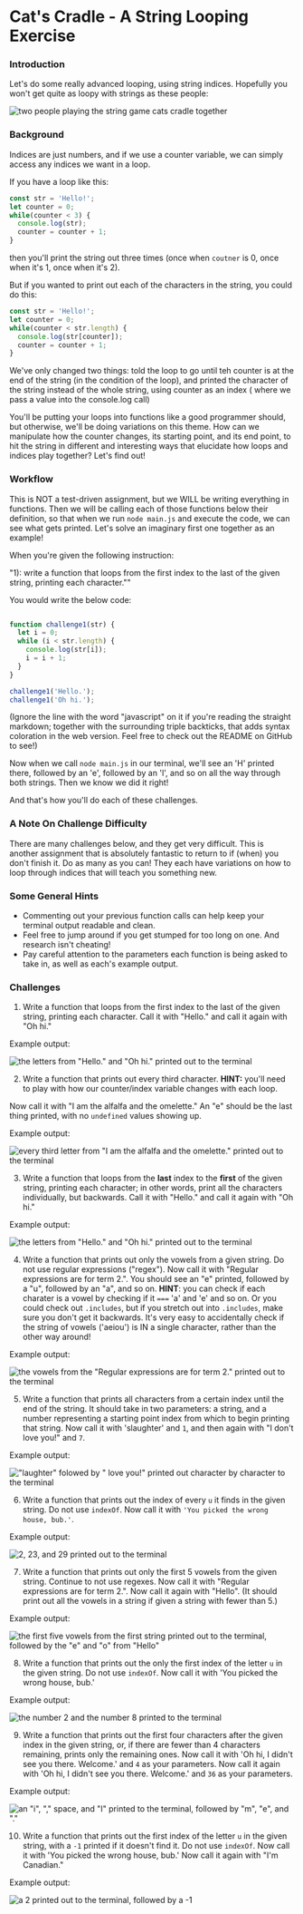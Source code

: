 # Cat's Cradle - A String Looping Exercise

### Introduction

Let's do some really advanced looping, using string indices. Hopefully you won't get quite as loopy with strings as these people:

![two people playing the string game cats cradle together](./assets/cats-cradle.jpg)

### Background

Indices are just numbers, and if we use a counter variable, we can simply access any indices we want in a loop.

If you have a loop like this:

``` javascript
const str = 'Hello!';
let counter = 0;
while(counter < 3) {
  console.log(str);
  counter = counter + 1;
}
```

then you'll print the string out three times (once when `coutner` is 0, once when it's 1, once when it's 2).

But if you wanted to print out each of the characters in the string, you could do this:

``` javascript
const str = 'Hello!';
let counter = 0;
while(counter < str.length) {
  console.log(str[counter]);
  counter = counter + 1;
}
```
We've only changed two things: told the loop to go until teh counter is at the end of the string (in the condition of the loop), and printed the character of the string instead of the whole string, using counter as an index ( where we pass a value into the console.log call)

You'll be putting your loops into functions like a good programmer should, but otherwise, we'll be doing variations on this theme. How can we manipulate how the counter changes, its starting point, and its end point, to hit the string in different and interesting ways that elucidate how loops and indices play together? Let's find out!
### Workflow

This is NOT a test-driven assignment, but we WILL be writing everything in functions. Then we will be calling each of those functions below their definition, so that when we run `node main.js` and execute the code, we can see what gets printed. Let's solve an imaginary first one together as an example!

When you're given the following instruction:

"1): write a function that loops from the first index to the last of the given string, printing each character.""

You would write the below code: 

```javascript

function challenge1(str) {
  let i = 0;
  while (i < str.length) {
    console.log(str[i]);
    i = i + 1;
  }
}

challenge1('Hello.');
challenge1('Oh hi.');
```

(Ignore the line with the word "javascript" on it if you're reading the straight markdown; together with the  surrounding triple backticks, that adds syntax coloration in the web version. Feel free to check out the README on GitHub to see!)

Now when we call `node main.js` in our terminal, we'll see an 'H' printed there, followed by an 'e', followed by an 'l', and so on all the way through both strings. Then we know we did it right!

And that's how you'll do each of these challenges.


### A Note On Challenge Difficulty

There are many challenges below, and they get very difficult. This is another assignment that is absolutely fantastic to return to if (when) you don't finish it. Do as many as you can! They each have variations on how to loop through indices that will teach you something new.


### Some General Hints

* Commenting out your previous function calls can help keep your terminal output readable and clean.
* Feel free to jump around if you get stumped for too long on one. And research isn't cheating!
* Pay careful attention to the parameters each function is being asked to take in, as well as each's example output.


### Challenges

1) Write a function that loops from the first index to the last of the given string, printing each character. Call it with "Hello." and call it again with "Oh hi."

Example output:

![the letters from "Hello." and "Oh hi." printed out to the terminal](./assets/challenge-1.png)

2) Write a function that prints out every third character. **HINT:** you'll need to play with how our counter/index variable changes with each loop.

Now call it with "I am the alfalfa and the omelette." An "e" should be the last thing printed, with no `undefined` values showing up.

Example output:

![every third letter from "I am the alfalfa and the omelette." printed out to the terminal](./assets/challenge-2.png)

3) Write a function that loops from the **last** index to the **first** of the given string, printing each character; in other words, print all the characters individually, but backwards. Call it with "Hello." and call it again with "Oh hi."

Example output:

![the letters from "Hello." and "Oh hi." printed out to the terminal](./assets/challenge-3.png)

4) Write a function that prints out only the vowels from a given string. Do not use regular expressions ("regex"). Now call it with "Regular expressions are for term 2.". You should see an "e" printed, followed by a "u", followed by an "a", and so on. **HINT**: you can check if each charater is a vowel by checking if it `===` 'a' and 'e' and so on. Or you could check out `.includes`, but if you stretch out into `.includes`, make sure you don't get it backwards. It's very easy to accidentally check if the string of vowels ('aeiou') is IN a single character, rather than the other way around!

Example output:

![the vowels from the "Regular expressions are for term 2." printed out to the terminal](./assets/challenge-4.png)

5) Write a function that prints all characters from a certain index until the end of the string. It should take in two parameters: a string, and a number representing a starting point index from which to begin printing that string. Now call it with 'slaughter' and `1`, and then again with "I don't love you!" and `7`.

Example output:

!["laughter" folowed by " love you!" printed out character by character to the terminal](./assets/challenge-5.png)

6) Write a function that prints out the index of every `u` it finds in the given string. Do not use `indexOf`. Now call it with `'You picked the wrong house, bub.'`.

Example output:

![2, 23, and 29 printed out to the terminal](./assets/challenge-6.png)

7) Write a function that prints out only the first 5 vowels from the given string. Continue to not use regexes. Now call it with "Regular expressions are for term 2.". Now call it again with "Hello". (It should print out all the vowels in a string if given a string with fewer than 5.)

Example output:

![the first five vowels from the first string printed out to the terminal, followed by the "e" and "o" from "Hello"](./assets/challenge-7.png)

8) Write a function that prints out the only the first index of the letter `u` in the given string. Do not use `indexOf`. Now call it with 'You picked the wrong house, bub.'

Example output:

![the number 2 and the number 8 printed to the terminal](./assets/challenge-8.png)

9) Write a function that prints out the first four characters after the given index in the given string, or, if there are fewer than 4 characters remaining, prints only the remaining ones. Now call it with 'Oh hi, I didn't see you there. Welcome.' and `4` as your parameters. Now call it again with 'Oh hi, I didn't see you there. Welcome.' and `36` as your parameters.

Example output:

![an "i", "," space, and "I" printed to the terminal, followed by "m", "e", and "."](./assets/challenge-9.png)

10) Write a function that prints out the first index of the letter `u` in the given string, with a `-1` printed if it doesn't find it. Do not use `indexOf`. Now call it with 'You picked the wrong house, bub.' Now call it again with "I'm Canadian."

Example output:

![a 2 printed out to the terminal, followed by a -1](./assets/challenge-10.png)

